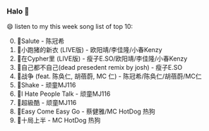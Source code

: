 

### Halo 👋

😄 listen to my this week song list of top 10:

0. 🌈Salute - 陈冠希
1. 🌈小跑猪的新衣 (LIVE版) - 欧阳靖/李佳隆/小春Kenzy
2. 🌈在Cypher里  (LIVE版) - 瘦子E.SO/欧阳靖/李佳隆/小春Kenzy
3. 🌈自己都不自己(dead presedent remix by josh) - 瘦子E.SO
4. 🌈战争 (feat. 陈奂仁, 胡蓓蔚, MC 仁) - 陈冠希/陈奂仁/胡蓓蔚/MC仁
5. 🌈Shake - 顽童MJ116
6. 🌈I Hate People Talk - 顽童MJ116
7. 🌈超級酷 - 顽童MJ116
8. 🌈Easy Come Easy Go - 蔡健雅/MC HotDog 热狗
9. 🌈十局上半 - MC HotDog 热狗

